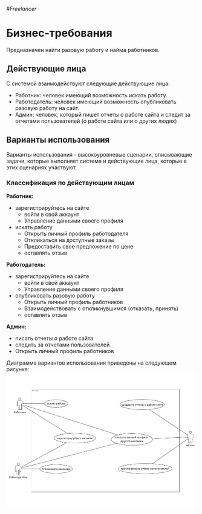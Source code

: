 #_Freelancer_

# Бизнес-требования
Предназначен найти разовую работу и найма работников.

## Действующие лица
С системой взаимодействуют следующие действующие лица:

- Работник: человек имеющий возможность искать работу.
- Работодатель: человек имеющий возможность опубликовать разовую работу на сайт.
- Админ: человек, который пишет отчеты о работе сайта и следит за отчетами пользователей (о работе сайта или о других людях)

## Варианты использования
Варианты использования - высокоуровневые сценарии, описывающие задачи, которые
выполняет система и действующие лица, которые в этих сценариях участвуют.

### Классификация по действующим лицам

**Работник:**
- зарегистрируйтесь на сайте
  + войти в свой аккаунт
  + Управление данными своего профиля
- искать работу
  + Oткрыть личный профиль работодателя
  + Oткликаться на доступные заказы
  + Предоставить свое предложение по цене
  + оставлять отзыв


**Работодатель:**
- зарегистрируйтесь на сайте
  + войти в свой аккаунт
  + Управление данными своего профиля
- опубликовать разовую работу
  + Открыть личный профиль работников
  + Взаимодействовать с откликнувшимся (отказать, принять)
  + оставлять отзыв


**Админ:**
- писать отчеты о работе сайта
- следить за отчетами пользователей
- Открыть личный профиль работников


Диаграмма вариантов использования приведены на следующем рисунке:
![Alt text](usecase-1.PNG)